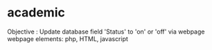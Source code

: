 # academic
Objective : Update database field 'Status' to 'on' or 'off' via webpage
webpage elements: php, HTML, javascript
